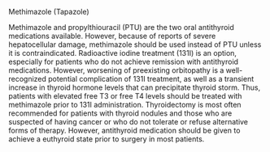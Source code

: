 Methimazole (Tapazole)

Methimazole and propylthiouracil (PTU) are the two oral antithyroid medications available. However, because of reports of severe hepatocellular damage, methimazole should be used instead of PTU unless it is contraindicated. Radioactive iodine treatment (131I) is an option, especially for patients who do not achieve remission with antithyroid medications. However, worsening of preexisting orbitopathy is a well-recognized potential complication of 131I treatment, as well as a transient increase in thyroid hormone levels that can precipitate thyroid storm. Thus, patients with elevated free T3 or free T4 levels should be treated with methimazole prior to 131I administration. Thyroidectomy is most often recommended for patients with thyroid nodules and those who are suspected of having cancer or who do not tolerate or refuse alternative forms of therapy. However, antithyroid medication should be given to achieve a euthyroid state prior to surgery in most patients.